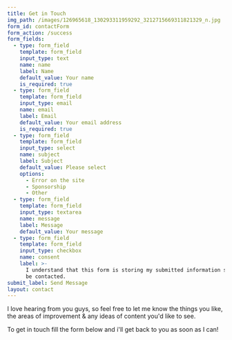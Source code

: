 ```yaml
---
title: Get in Touch
img_path: /images/126965618_130293311959292_3212715669311821329_n.jpg
form_id: contactForm
form_action: /success
form_fields:
  - type: form_field
    template: form_field
    input_type: text
    name: name
    label: Name
    default_value: Your name
    is_required: true
  - type: form_field
    template: form_field
    input_type: email
    name: email
    label: Email
    default_value: Your email address
    is_required: true
  - type: form_field
    template: form_field
    input_type: select
    name: subject
    label: Subject
    default_value: Please select
    options:
      - Error on the site
      - Sponsorship
      - Other
  - type: form_field
    template: form_field
    input_type: textarea
    name: message
    label: Message
    default_value: Your message
  - type: form_field
    template: form_field
    input_type: checkbox
    name: consent
    label: >-
      I understand that this form is storing my submitted information so I can
      be contacted.
submit_label: Send Message
layout: contact
---
```

I love hearing from you guys, so feel free to let me know the things you like, the areas of improvement & any ideas of content you'd like to see. 

To get in touch fill the form below and i'll get back to you as soon as I can!
